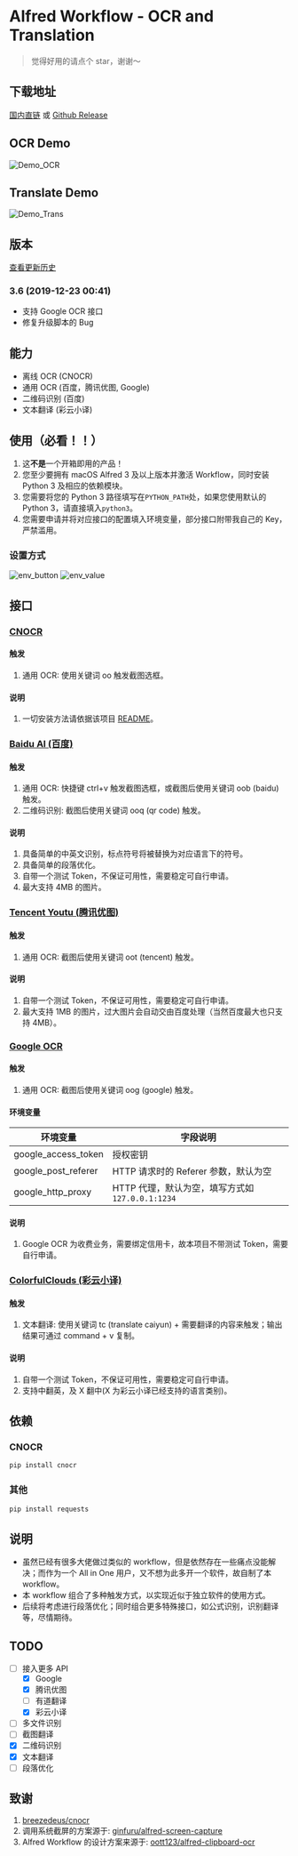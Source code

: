 # Alfred Workflow - OCR and Translation

> 觉得好用的请点个 star，谢谢～

## 下载地址

[国内直链](http://bz.cndzq.com/ltr970503/3_software/2_tool/Capture%20then%20OCR.zip) 或 [Github Release](https://github.com/Chandler-Lu/alfred-ocr/releases)

## OCR Demo

![Demo_OCR](http://img.yeslu.cn/alfred/demo_ocr.gif)

## Translate Demo

![Demo_Trans](http://img.yeslu.cn/alfred/demo_trans.gif)

## 版本

[查看更新历史](https://github.com/Chandler-Lu/alfred-ocr/wiki/Update-History)

### 3.6 (2019-12-23 00:41)

- 支持 Google OCR 接口
- 修复升级脚本的 Bug

## 能力

- 离线 OCR (CNOCR)
- 通用 OCR (百度，腾讯优图, Google)
- 二维码识别 (百度)
- 文本翻译 (彩云小译)

## 使用（必看！！）

1. 这**不是**一个开箱即用的产品！
2. 您至少要拥有 macOS Alfred 3 及以上版本并激活 Workflow，同时安装 Python 3 及相应的依赖模块。
3. 您需要将您的 Python 3 路径填写在`PYTHON_PATH`处，如果您使用默认的 Python 3，请直接填入`python3`。
4. 您需要申请并将对应接口的配置填入环境变量，部分接口附带我自己的 Key，严禁滥用。

### 设置方式

![env_button](http://img.yeslu.cn/alfred/env_button.png)
![env_value](http://img.yeslu.cn/alfred/env_value.png)

## 接口

### [CNOCR](https://github.com/breezedeus/cnocr)

#### 触发

1. 通用 OCR: 使用关键词 oo 触发截图选框。

#### 说明

1. 一切安装方法请依据该项目 [README](https://github.com/breezedeus/cnocr/blob/master/README.md)。

### [Baidu AI (百度)](https://ai.baidu.com/tech/ocr)

#### 触发

1. 通用 OCR: 快捷键 ctrl+v 触发截图选框，或截图后使用关键词 oob (baidu) 触发。
2. 二维码识别: 截图后使用关键词 ooq (qr code) 触发。

#### 说明

1. 具备简单的中英文识别，标点符号将被替换为对应语言下的符号。
2. 具备简单的段落优化。
3. 自带一个测试 Token，不保证可用性，需要稳定可自行申请。
4. 最大支持 4MB 的图片。

### [Tencent Youtu (腾讯优图)](https://ai.qq.com/product/ocr.shtml#common)

#### 触发

1. 通用 OCR: 截图后使用关键词 oot (tencent) 触发。

#### 说明

1. 自带一个测试 Token，不保证可用性，需要稳定可自行申请。
2. 最大支持 1MB 的图片，过大图片会自动交由百度处理（当然百度最大也只支持 4MB）。

### [Google OCR](https://cloud.google.com/vision/docs/ocr)

#### 触发

1. 通用 OCR: 截图后使用关键词 oog (google) 触发。

#### 环境变量

| 环境变量            | 字段说明                                         |
| ------------------- | ------------------------------------------------ |
| google_access_token | 授权密钥                                         |
| google_post_referer | HTTP 请求时的 Referer 参数，默认为空             |
| google_http_proxy   | HTTP 代理，默认为空，填写方式如 `127.0.0.1:1234` |

#### 说明

1. Google OCR 为收费业务，需要绑定信用卡，故本项目不带测试 Token，需要自行申请。

### [ColorfulClouds (彩云小译)](https://fanyi.caiyunapp.com/#/api)

#### 触发

1. 文本翻译: 使用关键词 tc (translate caiyun) + 需要翻译的内容来触发；输出结果可通过 command + v 复制。

#### 说明

1. 自带一个测试 Token，不保证可用性，需要稳定可自行申请。
2. 支持中翻英，及 X 翻中(X 为彩云小译已经支持的语言类别)。

## 依赖

### CNOCR

```python
pip install cnocr
```

### 其他

```python
pip install requests
```

## 说明

- 虽然已经有很多大佬做过类似的 workflow，但是依然存在一些痛点没能解决；而作为一个 All in One 用户，又不想为此多开一个软件，故自制了本 workflow。
- 本 workflow 组合了多种触发方式，以实现近似于独立软件的使用方式。
- 后续将考虑进行段落优化；同时组合更多特殊接口，如公式识别，识别翻译等，尽情期待。

## TODO

- [ ] 接入更多 API
  - [x] Google
  - [x] 腾讯优图
  - [ ] 有道翻译
  - [x] 彩云小译
- [ ] 多文件识别
- [ ] 截图翻译
- [x] 二维码识别
- [x] 文本翻译
- [ ] 段落优化

## 致谢

1. [breezedeus/cnocr](https://github.com/breezedeus/cnocr)
2. 调用系统截屏的方案源于: [ginfuru/alfred-screen-capture](https://github.com/ginfuru/alfred-screen-capture)
3. Alfred Workflow 的设计方案来源于: [oott123/alfred-clipboard-ocr](https://github.com/oott123/alfred-clipboard-ocr)
